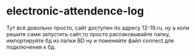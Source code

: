 # electronic-attendence-log
Тут всё довольно просто, сайт доступен по адресу 12-19.ru, ну а коли решите сами запустить сайт,то просто распаковывайте папку, импортируйте бд из папки BD  ну и поменяйте файл connect для подключения к бд.

